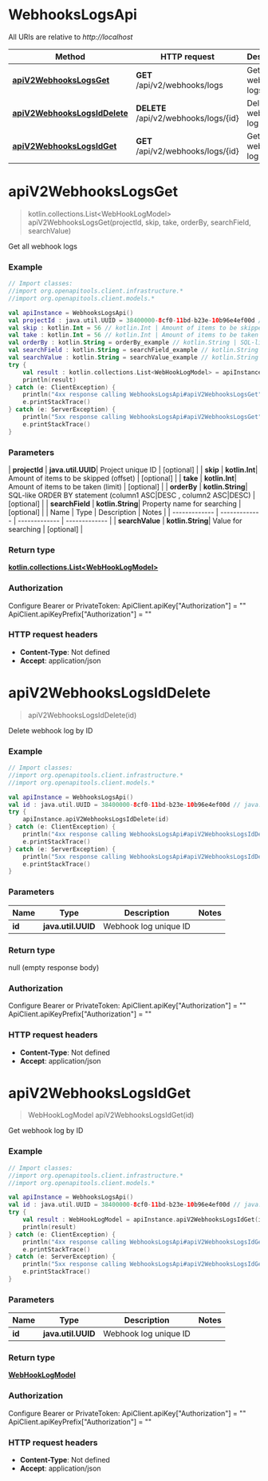 # WebhooksLogsApi

All URIs are relative to *http://localhost*

| Method | HTTP request | Description |
| ------------- | ------------- | ------------- |
| [**apiV2WebhooksLogsGet**](WebhooksLogsApi.md#apiV2WebhooksLogsGet) | **GET** /api/v2/webhooks/logs | Get all webhook logs |
| [**apiV2WebhooksLogsIdDelete**](WebhooksLogsApi.md#apiV2WebhooksLogsIdDelete) | **DELETE** /api/v2/webhooks/logs/{id} | Delete webhook log by ID |
| [**apiV2WebhooksLogsIdGet**](WebhooksLogsApi.md#apiV2WebhooksLogsIdGet) | **GET** /api/v2/webhooks/logs/{id} | Get webhook log by ID |


<a id="apiV2WebhooksLogsGet"></a>
# **apiV2WebhooksLogsGet**
> kotlin.collections.List&lt;WebHookLogModel&gt; apiV2WebhooksLogsGet(projectId, skip, take, orderBy, searchField, searchValue)

Get all webhook logs

### Example
```kotlin
// Import classes:
//import org.openapitools.client.infrastructure.*
//import org.openapitools.client.models.*

val apiInstance = WebhooksLogsApi()
val projectId : java.util.UUID = 38400000-8cf0-11bd-b23e-10b96e4ef00d // java.util.UUID | Project unique ID
val skip : kotlin.Int = 56 // kotlin.Int | Amount of items to be skipped (offset)
val take : kotlin.Int = 56 // kotlin.Int | Amount of items to be taken (limit)
val orderBy : kotlin.String = orderBy_example // kotlin.String | SQL-like  ORDER BY statement (column1 ASC|DESC , column2 ASC|DESC)
val searchField : kotlin.String = searchField_example // kotlin.String | Property name for searching
val searchValue : kotlin.String = searchValue_example // kotlin.String | Value for searching
try {
    val result : kotlin.collections.List<WebHookLogModel> = apiInstance.apiV2WebhooksLogsGet(projectId, skip, take, orderBy, searchField, searchValue)
    println(result)
} catch (e: ClientException) {
    println("4xx response calling WebhooksLogsApi#apiV2WebhooksLogsGet")
    e.printStackTrace()
} catch (e: ServerException) {
    println("5xx response calling WebhooksLogsApi#apiV2WebhooksLogsGet")
    e.printStackTrace()
}
```

### Parameters
| **projectId** | **java.util.UUID**| Project unique ID | [optional] |
| **skip** | **kotlin.Int**| Amount of items to be skipped (offset) | [optional] |
| **take** | **kotlin.Int**| Amount of items to be taken (limit) | [optional] |
| **orderBy** | **kotlin.String**| SQL-like  ORDER BY statement (column1 ASC|DESC , column2 ASC|DESC) | [optional] |
| **searchField** | **kotlin.String**| Property name for searching | [optional] |
| Name | Type | Description  | Notes |
| ------------- | ------------- | ------------- | ------------- |
| **searchValue** | **kotlin.String**| Value for searching | [optional] |

### Return type

[**kotlin.collections.List&lt;WebHookLogModel&gt;**](WebHookLogModel.md)

### Authorization


Configure Bearer or PrivateToken:
    ApiClient.apiKey["Authorization"] = ""
    ApiClient.apiKeyPrefix["Authorization"] = ""

### HTTP request headers

 - **Content-Type**: Not defined
 - **Accept**: application/json

<a id="apiV2WebhooksLogsIdDelete"></a>
# **apiV2WebhooksLogsIdDelete**
> apiV2WebhooksLogsIdDelete(id)

Delete webhook log by ID

### Example
```kotlin
// Import classes:
//import org.openapitools.client.infrastructure.*
//import org.openapitools.client.models.*

val apiInstance = WebhooksLogsApi()
val id : java.util.UUID = 38400000-8cf0-11bd-b23e-10b96e4ef00d // java.util.UUID | Webhook log unique ID
try {
    apiInstance.apiV2WebhooksLogsIdDelete(id)
} catch (e: ClientException) {
    println("4xx response calling WebhooksLogsApi#apiV2WebhooksLogsIdDelete")
    e.printStackTrace()
} catch (e: ServerException) {
    println("5xx response calling WebhooksLogsApi#apiV2WebhooksLogsIdDelete")
    e.printStackTrace()
}
```

### Parameters
| Name | Type | Description  | Notes |
| ------------- | ------------- | ------------- | ------------- |
| **id** | **java.util.UUID**| Webhook log unique ID | |

### Return type

null (empty response body)

### Authorization


Configure Bearer or PrivateToken:
    ApiClient.apiKey["Authorization"] = ""
    ApiClient.apiKeyPrefix["Authorization"] = ""

### HTTP request headers

 - **Content-Type**: Not defined
 - **Accept**: application/json

<a id="apiV2WebhooksLogsIdGet"></a>
# **apiV2WebhooksLogsIdGet**
> WebHookLogModel apiV2WebhooksLogsIdGet(id)

Get webhook log by ID

### Example
```kotlin
// Import classes:
//import org.openapitools.client.infrastructure.*
//import org.openapitools.client.models.*

val apiInstance = WebhooksLogsApi()
val id : java.util.UUID = 38400000-8cf0-11bd-b23e-10b96e4ef00d // java.util.UUID | Webhook log unique ID
try {
    val result : WebHookLogModel = apiInstance.apiV2WebhooksLogsIdGet(id)
    println(result)
} catch (e: ClientException) {
    println("4xx response calling WebhooksLogsApi#apiV2WebhooksLogsIdGet")
    e.printStackTrace()
} catch (e: ServerException) {
    println("5xx response calling WebhooksLogsApi#apiV2WebhooksLogsIdGet")
    e.printStackTrace()
}
```

### Parameters
| Name | Type | Description  | Notes |
| ------------- | ------------- | ------------- | ------------- |
| **id** | **java.util.UUID**| Webhook log unique ID | |

### Return type

[**WebHookLogModel**](WebHookLogModel.md)

### Authorization


Configure Bearer or PrivateToken:
    ApiClient.apiKey["Authorization"] = ""
    ApiClient.apiKeyPrefix["Authorization"] = ""

### HTTP request headers

 - **Content-Type**: Not defined
 - **Accept**: application/json

